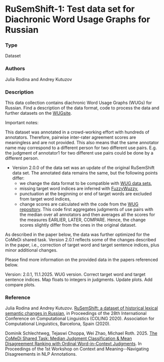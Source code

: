 # RuSemShift-1: Test data set for Diachronic Word Usage Graphs for Russian

### Type

Dataset

### Authors

Julia Rodina and Andrey Kutuzov

### Description

This data collection contains diachronic Word Usage Graphs (WUGs) for Russian. 
Find a description of the data format, code to process the data and further datasets on the [WUGsite](https://www.ims.uni-stuttgart.de/data/wugs).

Important notes:

This dataset was annotated in a crowd-working effort with hundreds of annotators.
Therefore, pairwise inter-rater agreement scores are meaningless and are not provided.
This also means that the same annotator name may correspond to a different person for two different use pairs. 
E.g. the judgment of annotator1 for two different use pairs could be done by a different person.

- Version 2.0.0 of the data set was an update of the original RuSemShift data set. The annotated data remains the same, but the following points differ:
  * we change the data format to be compatible with [WUG data sets](https://www.ims.uni-stuttgart.de/data/wugs),
  * missing target word indices are inferred with [FuzzyWuzzy](https://pypi.org/project/fuzzywuzzy/),
  * punctuation at the beginning or end of target words are excluded from target word indices,
  * change scores are calculated with the code from the [WUG repository](https://github.com/Garrafao/WUGs). This code first aggregates judgments of use pairs with the median over all annotators and then averages all the scores for the measures EARLIER, LATER, COMPARE. Hence, the change scores slightly differ from the ones in the original dataset.

As described in the paper below, the data was further optimized for the CoMeDi shared task. Version 2.0.1 reflects some of the changes described in the paper, i.e., correction of target word and target sentence indices, plus minor additional changes.

Please find more information on the provided data in the papers referenced below.
 
Version: 2.0.1, 11.1.2025. WUG version. Correct target word and target sentence indices. Map floats to integers in judgments. Update plots. Add compare plots.

### Reference

Julia Rodina and Andrey Kutuzov. [RuSemShift: a dataset of historical lexical semantic changes in Russian](https://www.aclweb.org/anthology/2020.coling-main.90/), in Proceedings of the 28th International Conference on Computational Linguistics (COLING 2020). Association for Computational Linguistics, Barcelona, Spain (2020).

Dominik Schlechtweg, Tejaswi Choppa, Wei Zhao, Michael Roth. 2025. [The CoMeDi Shared Task: Median Judgment Classification & Mean Disagreement Ranking with Ordinal Word-in-Context Judgments](https://aclanthology.org/2025.comedi-1.4/). In Proceedings of the 1st Workshop on Context and Meaning--Navigating Disagreements in NLP Annotations.
